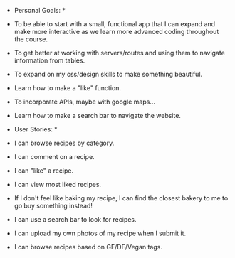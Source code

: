 * Personal Goals: *

- To be able to start with a small, functional app that I can expand and make more interactive as we learn more advanced coding throughout the course.

- To get better at working with servers/routes and using them to navigate information from tables.

- To expand on my css/design skills to make something beautiful.

- Learn how to make a "like" function.

- To incorporate APIs, maybe with google maps...

- Learn how to make a search bar to navigate the website.


* User Stories: *

- I can browse recipes by category.

- I can comment on a recipe.

- I can "like" a recipe.

- I can view most liked recipes.

- If I don't feel like baking my recipe, I can find the closest bakery to me to go buy something instead!

- I can use a search bar to look for recipes.

- I can upload my own photos of my recipe when I submit it.

- I can browse recipes based on GF/DF/Vegan tags.

